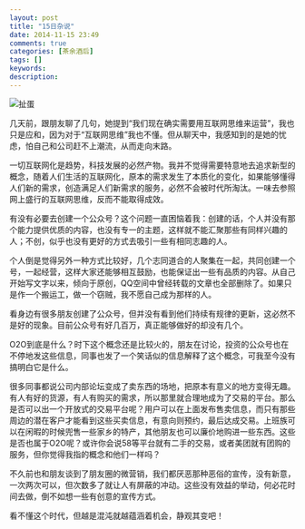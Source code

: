 ```yaml
---
layout: post
title: "15日杂说"
date: 2014-11-15 23:49
comments: true
categories: [茶余酒后]
tags: []
keywords: 
description: 
---
```

![扯蛋](http://img01.tooopen.com/Downs/images/2010/3/28/sy_20100328180737734037.jpg)

几天前，跟朋友聊了几句，她提到“我们现在确实需要用互联网思维来运营”，我也只是应和，因为对于“互联网思维”我也不懂。但从聊天中，我感知到的是她的忧虑，怕自己和公司赶不上潮流，从而走向末路。

一切互联网化是趋势，科技发展的必然产物。我并不觉得需要特意地去追求新型的概念，随着人们生活的互联网化，原本的需求发生了本质化的变化，如果能够懂得人们新的需求，创造满足人们新需求的服务，必然不会被时代所淘汰。一味去参照网上盛行的互联网思维，反而不能取得成效。

有没有必要去创建一个公众号？这个问题一直困恼着我：创建的话，个人并没有那个能力提供优质的内容，也没有专一的主题，这样就不能汇聚那些有同样兴趣的人；不创，似乎也没有更好的方式去吸引一些有相同志趣的人。

<!--more-->
个人倒是觉得另外一种方式比较好，几个志同道合的人聚集在一起，共同创建一个号，一起经营，这样大家还能够相互鼓励，也能保证出一些有品质的内容。从自己开始写文字以来，倾向于原创，QQ空间中曾经转载的文章也全部删除了。如果只是作一个搬运工，做一个窃贼，我不愿自己成为那样的人。

看身边有很多朋友创建了公众号，但并没有看到他们持续有规律的更新，这必然不是好的现象。目前公众号有好几百万，真正能够做好的却没有几个。

O2O到底是什么？时下这个概念还是比较火的，朋友在讨论，投资的公众号也在不停地发这些信息，同事也发了一个笑话似的信息解释了这个概念，可我至今没有搞明白它是什么。

很多同事都说公司内部论坛变成了卖东西的场地，把原本有意义的地方变得无趣。有人有好的货源，有人有购买的需求，所以那里就合理地成为了交易的平台。那么是否可以出一个开放式的交易平台呢？用户可以在上面发布售卖信息，而只有那些周边的潜在客户才能看到这些买卖信息，有意向则预约，最后达成交易。上班族可以在闲暇的时候兜售一些家乡的特产，其他朋友也可以廉价地购进一些东西。这些是否也属于O2O呢？或许你会说58等平台就有二手的交易，或者美团就有团购的服务，但你觉得我指的概念和他们一样吗？

不久前也和朋友谈到了朋友圈的微营销，我们都厌恶那种恶俗的宣传，没有新意，一次两次可以，但次数多了就让人有屏蔽的冲动。这些没有效益的举动，何必花时间去做，倒不如想一些有创意的宣传方式。

看不懂这个时代，但越是混沌就越蕴涵着机会，静观其变吧！